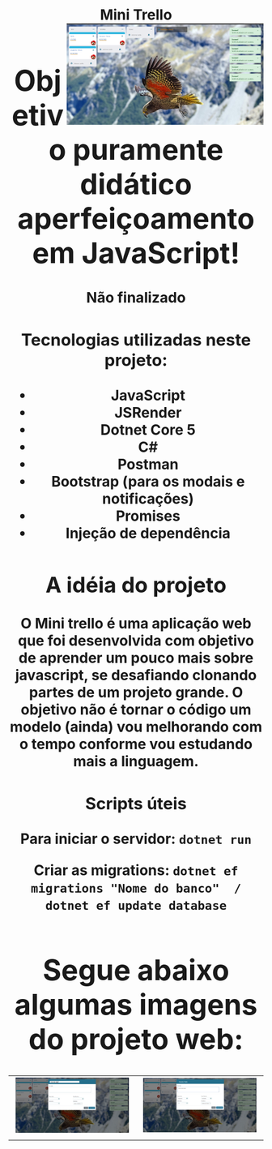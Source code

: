   <h1 align="center" >Mini Trello <a target="_blank" rel="noopener noreferrer"</h1>

<div style="display: inline">
  <img height="200" src="./frontend/images/Painting.png" align="right" >
</div>

<h1>Objetivo puramente didático aperfeiçoamento em JavaScript!</h1>
<strong>Não finalizado</strong>
<h3>Tecnologias utilizadas neste projeto:</h3>
<ul>
<li>JavaScript</li>
<li>JSRender</li>
<li>Dotnet Core 5</li>
<li>C#</li>
<li>Postman</li>
<li>Bootstrap (para os modais e notificações)</li>
<li>Promises</li>
<li>Injeção de dependência</li>
</ul>

<h2>A idéia do projeto</h2>
<p>O <strong>Mini trello</strong> é uma aplicação web que foi desenvolvida com objetivo de aprender um pouco mais sobre javascript, se desafiando clonando partes de um projeto grande. O objetivo não é tornar o código um modelo (ainda) vou melhorando com o tempo conforme vou estudando mais a linguagem.
</p>
<h3>Scripts úteis</h3>

<p>Para iniciar o servidor: <code>dotnet run</code></p>
<p>Criar as migrations: <code>dotnet ef migrations "Nome do banco"  / dotnet ef update database</code></p>

<h1>Segue abaixo algumas imagens do projeto web:</h1>

| | |
|:-------------------------:|:-------------------------:|
|<img width="1604" alt="Criação da tarefa" src="./frontend/images/CreateTask.png"> | <img width="1604" alt="Atualização da tarefab" src="./frontend/images/Editando.png"> | 

